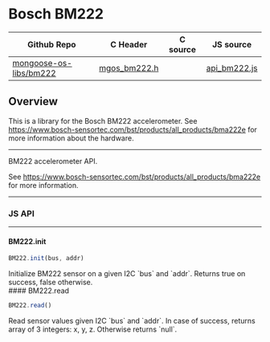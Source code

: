 # Bosch BM222
| Github Repo | C Header | C source  | JS source |
| ----------- | -------- | --------  | ----------------- |
| [mongoose-os-libs/bm222](https://github.com/mongoose-os-libs/bm222) | [mgos_bm222.h](https://github.com/mongoose-os-libs/bm222/tree/master/include/mgos_bm222.h) | &nbsp;  | [api_bm222.js](https://github.com/mongoose-os-libs/bm222/tree/master/mjs_fs/api_bm222.js)         |



## Overview

This is a library for the Bosch BM222 accelerometer.
See https://www.bosch-sensortec.com/bst/products/all_products/bma222e for
more information about the hardware.

 ----- 

BM222 accelerometer API.

See https://www.bosch-sensortec.com/bst/products/all_products/bma222e
for more information.
 

 ----- 

### JS API

 --- 
#### BM222.init

```javascript
BM222.init(bus, addr)
```
<div class="apidescr">
Initialize BM222 sensor on a given I2C `bus` and `addr`.
Returns true on success, false otherwise.
</div>
#### BM222.read

```javascript
BM222.read()
```
<div class="apidescr">
Read sensor values given I2C `bus` and `addr`.
In case of success, returns array of 3 integers: x, y, z.
Otherwise returns `null`.
</div>
